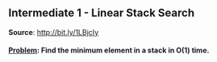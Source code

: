<body>
  <h2>Intermediate 1 - Linear Stack Search</h2>
  <p><b>Source</b>: <a href=http://bit.ly/1LBjcIy>http://bit.ly/1LBjcIy</a></p>
  <h4><u>Problem</u>: Find the minimum element in a stack in O(1) time.</h4>
</body>
